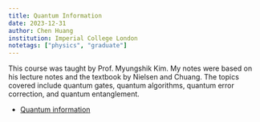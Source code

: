 ```yaml
---
title: Quantum Information
date: 2023-12-31
author: Chen Huang
institution: Imperial College London
notetags: ["physics", "graduate"]
---
```


This course was taught by Prof. Myungshik Kim. My notes were based on his lecture notes and the textbook by Nielsen and Chuang. The topics covered include quantum gates, quantum algorithms, quantum error correction, and quantum entanglement.

- [Quantum information](quantum-information/pdf/quantum-information.pdf)

